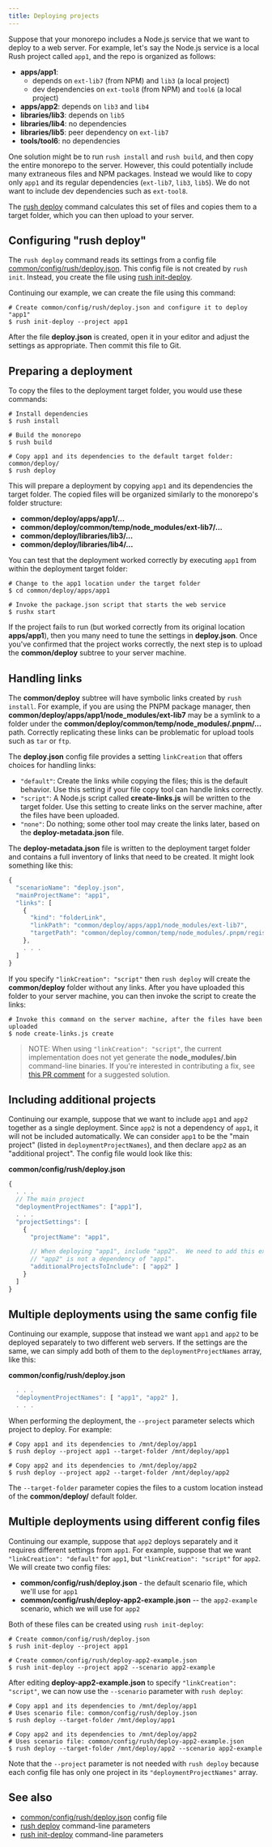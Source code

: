 ```yaml
---
title: Deploying projects
---
```


Suppose that your monorepo includes a Node.js service that we want to deploy to a web server.
For example, let's say the Node.js service is a local Rush project called `app1`, and the repo is
organized as follows:

- **apps/app1**:
  - depends on `ext-lib7` (from NPM) and `lib3` (a local project)
  - dev dependencies on `ext-tool8` (from NPM) and `tool6` (a local project)
- **apps/app2**: depends on `lib3` and `lib4`
- **libraries/lib3**: depends on `lib5`
- **libraries/lib4**: no dependencies
- **libraries/lib5**: peer dependency on `ext-lib7`
- **tools/tool6**: no dependencies

One solution might be to run `rush install` and `rush build`, and then copy the entire monorepo to the server.
However, this could potentially include many extraneous files and NPM packages. Instead we would like to copy
only `app1` and its regular dependencies (`ext-lib7`, `lib3`, `lib5`). We do not want to include dev dependencies such
as `ext-tool8`.

The [rush deploy](../../commands/rush_deploy) command calculates this set of files and
copies them to a target folder, which you can then upload to your server.

## Configuring "rush deploy"

The `rush deploy` command reads its settings from a config file
[common/config/rush/deploy.json](../../configs/deploy_json). This config file is not created
by `rush init`. Instead, you create the file using [rush init-deploy](../../commands/rush_init-deploy).

Continuing our example, we can create the file using this command:

```shell
# Create common/config/rush/deploy.json and configure it to deploy "app1"
$ rush init-deploy --project app1
```

After the file **deploy.json** is created, open it in your editor and adjust the settings as appropriate. Then
commit this file to Git.

## Preparing a deployment

To copy the files to the deployment target folder, you would use these commands:

```shell
# Install dependencies
$ rush install

# Build the monorepo
$ rush build

# Copy app1 and its dependencies to the default target folder: common/deploy/
$ rush deploy
```

This will prepare a deployment by copying `app1` and its dependencies the target folder. The copied files will be
organized similarly to the monorepo's folder structure:

- **common/deploy/apps/app1/...**
- **common/deploy/common/temp/node_modules/ext-lib7/...**
- **common/deploy/libraries/lib3/...**
- **common/deploy/libraries/lib4/...**

You can test that the deployment worked correctly by executing `app1` from within the deployment target folder:

```shell
# Change to the app1 location under the target folder
$ cd common/deploy/apps/app1

# Invoke the package.json script that starts the web service
$ rushx start
```

If the project fails to run (but worked correctly from its original location **apps/app1**), then you many
need to tune the settings in **deploy.json**. Once you've confirmed that the project works correctly, the next step
is to upload the **common/deploy** subtree to your server machine.

## Handling links

The **common/deploy** subtree will have symbolic links created by `rush install`. For example, if you are using the
PNPM package manager, then **common/deploy/apps/app1/node_modules/ext-lib7** may be a symlink to a folder under the
**common/deploy/common/temp/node_modules/.pnpm/...** path. Correctly replicating these links can be problematic for
upload tools such as `tar` or `ftp`.

The **deploy.json** config file provides a setting `linkCreation` that offers choices for handling links:

- `"default"`: Create the links while copying the files; this is the default behavior. Use this setting if your
  file copy tool can handle links correctly.
- `"script"`: A Node.js script called **create-links.js** will be written to the target folder. Use this setting
  to create links on the server machine, after the files have been uploaded.
- `"none"`: Do nothing; some other tool may create the links later, based on the **deploy-metadata.json** file.

The **deploy-metadata.json** file is written to the deployment target folder and contains a full inventory of
links that need to be created. It might look something like this:

```js
{
  "scenarioName": "deploy.json",
  "mainProjectName": "app1",
  "links": [
    {
      "kind": "folderLink",
      "linkPath": "common/deploy/apps/app1/node_modules/ext-lib7",
      "targetPath": "common/deploy/common/temp/node_modules/.pnpm/registry.npmjs.org/ext-lib7/1.0.0/node_modules/ext-lib7"
    },
    . . .
  ]
}
```

If you specify `"linkCreation": "script"` then `rush deploy` will create the **common/deploy** folder without
any links. After you have uploaded this folder to your server machine, you can then invoke the script
to create the links:

```shell
# Invoke this command on the server machine, after the files have been uploaded
$ node create-links.js create
```

> NOTE: When using `"linkCreation": "script"`, the current implementation does not yet generate the
> **node_modules/.bin** command-line binaries. If you're interested in contributing a fix, see
> [this PR comment](https://github.com/microsoft/rushstack/pull/2010#issuecomment-656900649) for a
> suggested solution.

## Including additional projects

Continuing our example, suppose that we want to include `app1` and `app2` together as a single deployment.
Since `app2` is not a dependency of `app1`, it will not be included automatically. We can consider `app1` to be
the "main project" (listed in `deploymentProjectNames`), and then declare `app2` as an "additional project".
The config file would look like this:

**common/config/rush/deploy.json**

```js
{
  . . .
  // The main project
  "deploymentProjectNames": ["app1"],
  . . .
  "projectSettings": [
    {
      "projectName": "app1",

      // When deploying "app1", include "app2".  We need to add this explicitly because
      // "app2" is not a dependency of "app1".
      "additionalProjectsToInclude": [ "app2" ]
    }
  ]
}
```

## Multiple deployments using the same config file

Continuing our example, suppose that instead we want `app1` and `app2` to be deployed separately to two different
web servers. If the settings are the same, we can simply add both of them to the `deploymentProjectNames` array,
like this:

**common/config/rush/deploy.json**

```js
  . . .
  "deploymentProjectNames": [ "app1", "app2" ],
  . . .
```

When performing the deployment, the `--project` parameter selects which project to deploy. For example:

```shell
# Copy app1 and its dependencies to /mnt/deploy/app1
$ rush deploy --project app1 --target-folder /mnt/deploy/app1

# Copy app2 and its dependencies to /mnt/deploy/app2
$ rush deploy --project app2 --target-folder /mnt/deploy/app2
```

The `--target-folder` parameter copies the files to a custom location instead of the **common/deploy/** default folder.

## Multiple deployments using different config files

Continuing our example, suppose that `app2` deploys separately and it requires different settings from `app1`.
For example, suppose that we want `"linkCreation": "default"` for `app1`, but `"linkCreation": "script"` for `app2`.
We will create two config files:

- **common/config/rush/deploy.json** - the default scenario file, which we'll use for `app1`
- **common/config/rush/deploy-app2-example.json** -- the `app2-example` scenario, which we will use for `app2`

Both of these files can be created using `rush init-deploy`:

```shell
# Create common/config/rush/deploy.json
$ rush init-deploy --project app1

# Create common/config/rush/deploy-app2-example.json
$ rush init-deploy --project app2 --scenario app2-example
```

After editing **deploy-app2-example.json** to specify `"linkCreation": "script"`, we can now use the
`--scenario` parameter with `rush deploy`:

```shell
# Copy app1 and its dependencies to /mnt/deploy/app1
# Uses scenario file: common/config/rush/deploy.json
$ rush deploy --target-folder /mnt/deploy/app1

# Copy app2 and its dependencies to /mnt/deploy/app2
# Uses scenario file: common/config/rush/deploy-app2-example.json
$ rush deploy --target-folder /mnt/deploy/app2 --scenario app2-example
```

Note that the `--project` parameter is not needed with `rush deploy` because each config file has only one project
in its `"deploymentProjectNames"` array.

## See also

- [common/config/rush/deploy.json](../../configs/deploy_json) config file
- [rush deploy](../../commands/rush_deploy) command-line parameters
- [rush init-deploy](../../commands/rush_init-deploy) command-line parameters
